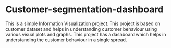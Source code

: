 # Customer-segmentation-dashboard
This is a simple Information Visualization project.
This project is based on customer dataset and helps in understanding customer behaviour using various visual plots and graphs.
This project has a dashboard which helps in understanding the customer behaviour in a single spread.
